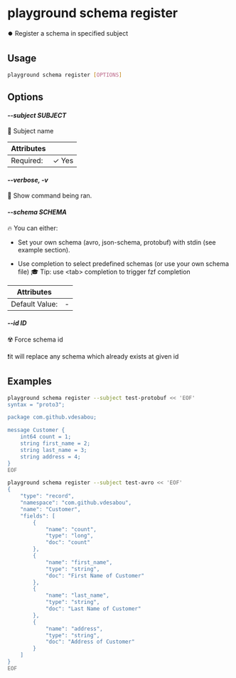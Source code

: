 # playground schema register

⏺️ Register a schema in specified subject

## Usage

```bash
playground schema register [OPTIONS]
```

## Options

#### *--subject SUBJECT*

📛 Subject name

| Attributes      | &nbsp;
|-----------------|-------------
| Required:       | ✓ Yes

#### *--verbose, -v*

🐞 Show command being ran.

#### *--schema SCHEMA*

🔥 You can either:  
  
* Set your own schema (avro, json-schema, protobuf) with stdin (see example section).   
  
* Use completion to select predefined schemas (or use your own schema file) 🎓 Tip: use \<tab\> completion to trigger fzf completion

| Attributes      | &nbsp;
|-----------------|-------------
| Default Value:  | -

#### *--id ID*

☢️ Force schema id  
  
❗it will replace any schema which already exists at given id

## Examples

```bash
playground schema register --subject test-protobuf << 'EOF'
syntax = "proto3";

package com.github.vdesabou;

message Customer {
    int64 count = 1;
    string first_name = 2;
    string last_name = 3;
    string address = 4;
}
EOF

playground schema register --subject test-avro << 'EOF'
{
    "type": "record",
    "namespace": "com.github.vdesabou",
    "name": "Customer",
    "fields": [
        {
            "name": "count",
            "type": "long",
            "doc": "count"
        },
        {
            "name": "first_name",
            "type": "string",
            "doc": "First Name of Customer"
        },
        {
            "name": "last_name",
            "type": "string",
            "doc": "Last Name of Customer"
        },
        {
            "name": "address",
            "type": "string",
            "doc": "Address of Customer"
        }
    ]
}
EOF

```


